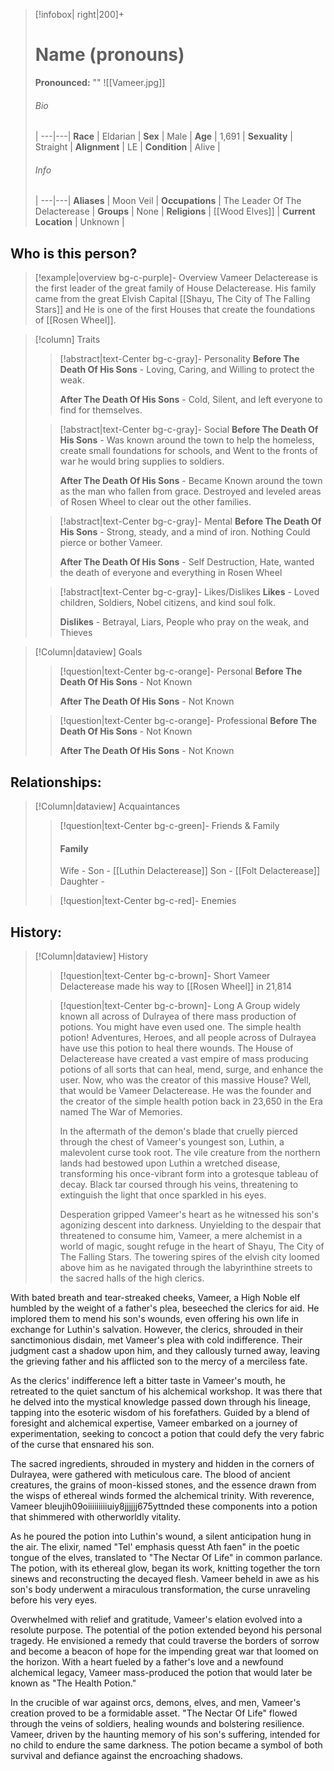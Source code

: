 






> [!infobox| right|200]+
> # Name (pronouns)
> **Pronounced:**  ""
> ![[Vameer.jpg]]
> ###### Bio
>  |
> ---|---|
> **Race** | Eldarian |
> **Sex** | Male |
> **Age** | 1,691 |
> **Sexuality** | Straight |
> **Alignment** | LE |
> **Condition** | Alive |
> ###### Info
>  |
> ---|---|
> **Aliases** | Moon Veil |
> **Occupations** | The Leader Of The Delacterease |
> **Groups** | None |
> **Religions** | [[Wood Elves]]  |
> **Current Location** | Unknown |

## Who is this person?
> [!example|overview bg-c-purple]- Overview 
> Vameer Delacterease is the first leader of the great family of House Delacterease. His family came from the great Elvish Capital [[Shayu, The City of The Falling Stars]] and He is one of the first Houses that create the foundations of [[Rosen Wheel]]. 


> [!column] Traits
>> [!abstract|text-Center bg-c-gray]- Personality
>>**Before The Death Of His Sons** - Loving, Caring, and Willing to protect the weak.
>>
>> **After The Death Of His Sons** - Cold, Silent, and left everyone to find for themselves. 
>
>
>> [!abstract|text-Center bg-c-gray]- Social
>>**Before The Death Of His Sons** - Was known around the town to help the homeless, create small foundations for schools, and Went to the fronts of war he would bring supplies to soldiers. 
>>
>> **After The Death Of His Sons** - Became Known around the town as the man who fallen from grace. Destroyed and leveled areas of Rosen Wheel to clear out the other families.
>
>
>> [!abstract|text-Center bg-c-gray]- Mental
>> **Before The Death Of His Sons** - Strong, steady, and a mind of iron. Nothing Could pierce or bother Vameer.
>>
>> **After The Death Of His Sons** - Self Destruction, Hate, wanted the death of everyone and everything in Rosen Wheel
>
>
>
>> [!abstract|text-Center bg-c-gray]- Likes/Dislikes
>> **Likes** - Loved children, Soldiers, Nobel citizens, and kind soul folk.
>>  
>> **Dislikes** - Betrayal, Liars, People who pray on the weak, and Thieves


> [!Column|dataview] Goals
>> [!question|text-Center bg-c-orange]- Personal
>>**Before The Death Of His Sons** - Not Known 
>>
>> **After The Death Of His Sons** - Not Known 
>
>
>> [!question|text-Center bg-c-orange]- Professional
>> **Before The Death Of His Sons** - Not Known 
>>
>> **After The Death Of His Sons** - Not Known 
>


## Relationships:

> [!Column|dataview] Acquaintances
>> [!question|text-Center bg-c-green]- Friends & Family
>>   #### Family 
>>   Wife - 
>>   Son - [[Luthin Delacterease]] 
>>   Son - [[Folt Delacterease]] 
>>   Daughter -
>
>> [!question|text-Center bg-c-red]- Enemies
>>   
>

## History:
> [!Column|dataview] History
>> [!question|text-Center bg-c-brown]- Short
>>   Vameer Delacterease made his way to [[Rosen Wheel]] in 21,814
>
>
>> [!question|text-Center bg-c-brown]- Long
>>   A Group widely known all across of Dulrayea of there mass production of potions. You might have even used one. The simple health potion! Adventures, Heroes, and all people across of Dulrayea have use this potion to heal there wounds. The House of Delacterease have created a vast empire of mass producing potions of all sorts that can heal, mend, surge, and enhance the user. Now, who was the creator of this massive House? Well, that would be Vameer Delacterease. He was the founder and the creator of the simple health potion back in 23,650 in the Era named The War of Memories.
>>   
>>   In the aftermath of the demon's blade that cruelly pierced through the chest of Vameer's youngest son, Luthin, a malevolent curse took root. The vile creature from the northern lands had bestowed upon Luthin a wretched disease, transforming his once-vibrant form into a grotesque tableau of decay. Black tar coursed through his veins, threatening to extinguish the light that once sparkled in his eyes.
>>   
>>   Desperation gripped Vameer's heart as he witnessed his son's agonizing descent into darkness. Unyielding to the despair that threatened to consume him, Vameer, a mere alchemist in a world of magic, sought refuge in the heart of Shayu, The City of The Falling Stars. The towering spires of the elvish city loomed above him as he navigated through the labyrinthine streets to the sacred halls of the high clerics.

With bated breath and tear-streaked cheeks, Vameer, a High Noble elf humbled by the weight of a father's plea, beseeched the clerics for aid. He implored them to mend his son's wounds, even offering his own life in exchange for Luthin's salvation. However, the clerics, shrouded in their sanctimonious disdain, met Vameer's plea with cold indifference. Their judgment cast a shadow upon him, and they callously turned away, leaving the grieving father and his afflicted son to the mercy of a merciless fate.

As the clerics' indifference left a bitter taste in Vameer's mouth, he retreated to the quiet sanctum of his alchemical workshop. It was there that he delved into the mystical knowledge passed down through his lineage, tapping into the esoteric wisdom of his forefathers. Guided by a blend of foresight and alchemical expertise, Vameer embarked on a journey of experimentation, seeking to concoct a potion that could defy the very fabric of the curse that ensnared his son.

The sacred ingredients, shrouded in mystery and hidden in the corners of Dulrayea, were gathered with meticulous care. The blood of ancient creatures, the grains of moon-kissed stones, and the essence drawn from the wisps of ethereal winds formed the alchemical trinity. With reverence, Vameer bleujih09oiiiiiiiiiuiy8jjjjjj675yttnded these components into a potion that shimmered with otherworldly vitality.

As he poured the potion into Luthin's wound, a silent anticipation hung in the air. The elixir, named "Tel' emphasis quesst Ath faen" in the poetic tongue of the elves, translated to "The Nectar Of Life" in common parlance. The potion, with its ethereal glow, began its work, knitting together the torn sinews and reconstructing the decayed flesh. Vameer beheld in awe as his son's body underwent a miraculous transformation, the curse unraveling before his very eyes.

Overwhelmed with relief and gratitude, Vameer's elation evolved into a resolute purpose. The potential of the potion extended beyond his personal tragedy. He envisioned a remedy that could traverse the borders of sorrow and become a beacon of hope for the impending great war that loomed on the horizon. With a heart fueled by a father's love and a newfound alchemical legacy, Vameer mass-produced the potion that would later be known as "The Health Potion."

In the crucible of war against orcs, demons, elves, and men, Vameer's creation proved to be a formidable asset. "The Nectar Of Life" flowed through the veins of soldiers, healing wounds and bolstering resilience. Vameer, driven by the haunting memory of his son's suffering, intended for no child to endure the same darkness. The potion became a symbol of both survival and defiance against the encroaching shadows.